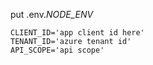 put .env.*NODE_ENV*

```
CLIENT_ID='app client id here'
TENANT_ID='azure tenant id'
API_SCOPE='api scope'
```